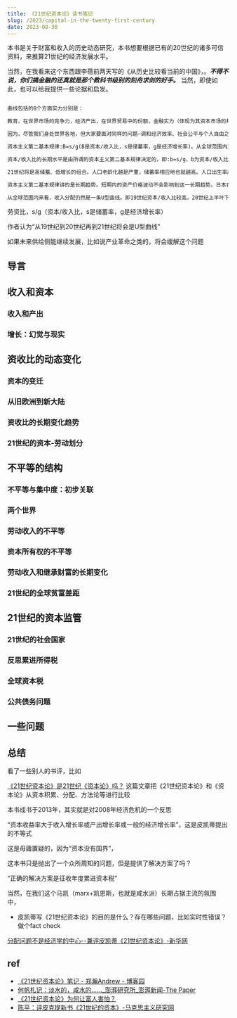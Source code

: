 ```yaml
---
title: 《21世纪资本论》读书笔记
slug: /2023/capital-in-the-twenty-first-century
date: 2023-08-30
---
```



本书是关于财富和收入的历史动态研究，本书想要根据已有的20世纪的诸多可信资料，来推算21世纪的经济发展水平。

当然，在我看来这个东西跟李蓓前两天写的《从历史比较看当前的中国》，。***不得不说，你们搞金融的还真就是那个教科书级别的刻舟求剑的好手。*** 当然，即使如此，也可以给我提供一些论据和启发。


```markdown

曲线包括的8个方面实力分别是：

教育，在世界市场的竞争力，经济产出，在世界贸易中的份额，金融实力（体现为其资本市场的规模和重要性），创新能力和技术，货币作为储备货币的实力，军事力量。
```






```markdown
因为，尽管我们身处世界各地，但大家要面对同样的问题—调和经济效率、社会公平与个人自由之间的矛盾，防止全球化及贸易、金融开放带来的利益被少数人独占，阻止自然资源发生不可逆转的衰退。如果说中国能从国外的经验教训中获益，其他国家同样也可以从中国的经验中学习到很多东西。理想的社会经济体制仍然有待创立，所以，彼此的历史经验是我们最好的指引，我们应该互相学习，抛开一切意识形态，并尽可能地超越国家之间的敌对立场。
```




```markdown
资本主义第二基本规律:B=s/g(B是资本/收入比，s是储蓄率，g是经济增长率)。从全球范围内来看，21世纪资本/收入比也会不断上升。

资本/收入比的长期水平是由所谓的资本主义第二基本规律决定的，即:b=s/g，b为资本/收入比，s是储蓄率g是经济增长率。如果储蓄率高，经济增长率低，那么资本/收入比相对较高。

21世纪将是高储蓄、低增长的组合。人口老龄化越是严重，储蓄率相应地也就越高。人口出生率越是低，经济增长率越低。

资本主义第二基本规律讲的是长期趋势。短期内的资产价格波动不会影响到这一长期趋势。日本在20世纪80年代出现了严重的股市泡沫和楼市泡沫，资本/收入比例大幅度增加，但泡沫崩溃之后又随之下降，但把这一因素扣除，日本资本/收入比在长期内还是U型曲线。

从全球范围内来看，收入分配仍然是一条U型曲线。即19世纪资本/收入比较高，20世纪上半叶下降，20世纪下半叶再度回升。就资本的积累而言，21世纪的全球经济会变得和19世纪的欧洲一样。
```



劳资比，s/g（资本/收入比，s是储蓄率，g是经济增长率）

作者认为“从19世纪到20世纪再到21世纪将会是U型曲线”

如果未来供给侧能继续发展，比如说产业革命之类的，将会缓解这个问题





## 导言





## 收入和资本


### 收入和产出



### 增长：幻觉与现实



## 资收比的动态变化


### 资本的变迁

### 从旧欧洲到新大陆


### 资收比的长期变化趋势


### 21世纪的资本-劳动划分


## 不平等的结构


### 不平等与集中度：初步关联



### 两个世界



### 劳动收入的不平等



### 资本所有权的不平等



### 劳动收入和继承财富的长期变化


### 21世纪的全球贫富差距


## 21世纪的资本监管


### 21世纪的社会国家


### 反思累进所得税


### 全球资本税



### 公共债务问题






## 一些问题






## 总结


看了一些别人的书评，比如

[《21世纪资本论》是21世纪《资本论》吗？](https://www.bit.edu.cn/xww/gbmtlg/mtbl/a194130.htm) 这篇文章把《21世纪资本论》和《资本论》从资本积累、分配、方法论等进行比较


本书成书于2013年，其实就是对2008年经济危机的一个反思

“资本收益率大于收入增长率或产出增长率或一般的经济增长率”，这是皮凯蒂提出的不等式

这是毋庸置疑的，因为“资本没有国界”，



这本书只是抛出了一个众所周知的问题，但是提供了解决方案了吗？

“正确的解决方案是征收年度累进资本税”


当然，在我们这个马凯（marx+凯恩斯，也就是咸水派）长期占据主流的氛围中，


- 皮凯蒂写《21世纪资本论》的目的是什么？存在哪些问题，比如实时性错误？做个fact check



[分配问题不是经济学的中心--兼评皮凯蒂《21世纪资本论》-新华网](http://www.xinhuanet.com//politics/2015-02/09/c_127476066.htm)




## ref


- [《21世纪资本论》笔记 - 郑瀚Andrew - 博客园](https://www.cnblogs.com/LittleHann/p/15558991.html)
- [何帆札记：淡水的，咸水的……_澎湃研究所_澎湃新闻-The Paper](https://m.thepaper.cn/kuaibao_detail.jsp?contid=1275864&from=kuaibao)
- [《21世纪资本论》为何让富人害怕？](https://m.thepaper.cn/newsDetail_forward_1245315)
- [陈平：评皮克提新书《21世纪的资本》-马克思主义研究网](http://marxism.cass.cn/jjdd/201410/t20141020_1973757.shtml)


